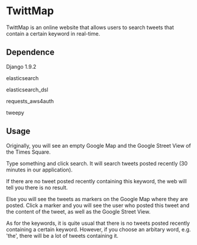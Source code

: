# TwittMap

TwittMap is an online website that allows users to search tweets that contain a certain keyword in real-time.

## Dependence

Django 1.9.2

elasticsearch 

elasticsearch_dsl

requests_aws4auth

tweepy


## Usage

Originally, you will see an empty Google Map and the Google Street View of the Times Square.

Type something and click search. It will search tweets posted recently (30 minutes in our application).

If there are no tweet posted recently containing this keyword, the web will tell you there is no result. 

Else you will see the tweets as markers on the Google Map where they are posted. Click a marker and you will see the user who posted this tweet and the content of the tweet, as well as the Google Street View.

As for the keywords, it is quite usual that there is no tweets posted recently containing a certain keyword. However, if you choose an arbitary word, e.g. 'the', there will be a lot of tweets containing it.